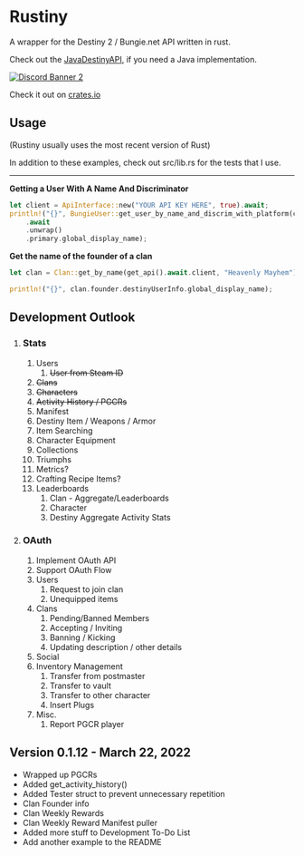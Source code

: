 # Rustiny
A wrapper for the Destiny 2 / Bungie.net API written in rust.

Check out the [JavaDestinyAPI](https://github.com/dec4234/JavaDestinyAPI), if you need a Java implementation.

[![Discord Banner 2](https://discordapp.com/api/guilds/847480795232993280/widget.png?style=banner2)](https://discord.gg/dvZmP92d4h)

Check it out on [crates.io](https://crates.io/crates/Rustiny)

## Usage
(Rustiny usually uses the most recent version of Rust)

In addition to these examples, check out src/lib.rs for the tests that I use.

____

**Getting a User With A Name And Discriminator**
```rust
let client = ApiInterface::new("YOUR API KEY HERE", true).await;
println!("{}", BungieUser::get_user_by_name_and_discrim_with_platform(client, String::from("dec4234#9904"), DestinyPlatform::All)
    .await
    .unwrap()
    .primary.global_display_name);
```

**Get the name of the founder of a clan**
```rust
let clan = Clan::get_by_name(get_api().await.client, "Heavenly Mayhem").await.unwrap();

println!("{}", clan.founder.destinyUserInfo.global_display_name);
```

## Development Outlook
1. ### Stats
   1. Users
      1. ~~User from Steam ID~~
   2. ~~Clans~~ 
   3. ~~Characters~~ 
   4. ~~Activity History / PGCRs~~
   5. Manifest 
   6. Destiny Item / Weapons / Armor
   7. Item Searching
   8. Character Equipment
   9. Collections
   10. Triumphs
   11. Metrics?
   12. Crafting Recipe Items?
   13. Leaderboards
       1. Clan - Aggregate/Leaderboards
       2. Character
       3. Destiny Aggregate Activity Stats
2. ### OAuth
   1. Implement OAuth API
   2. Support OAuth Flow
   3. Users
      1. Request to join clan
      2. Unequipped items
   4. Clans
      1. Pending/Banned Members
      2. Accepting / Inviting
      3. Banning / Kicking
      4. Updating description / other details
   5. Social
   6. Inventory Management
      1. Transfer from postmaster
      2. Transfer to vault
      3. Transfer to other character
      4. Insert Plugs
   7. Misc.
      1. Report PGCR player

## Version 0.1.12 - March 22, 2022
- Wrapped up PGCRs
- Added get_activity_history()
- Added Tester struct to prevent unnecessary repetition
- Clan Founder info
- Clan Weekly Rewards
- Clan Weekly Reward Manifest puller
- Added more stuff to Development To-Do List
- Add another example to the README


